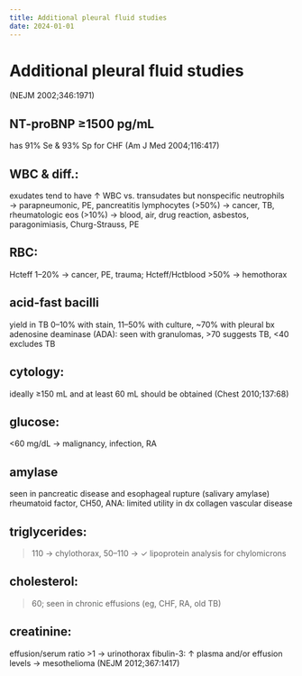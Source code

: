 ```yaml
---
title: Additional pleural fluid studies
date: 2024-01-01
---
```

# Additional pleural fluid studies

(NEJM 2002;346:1971)
## NT-proBNP ≥1500 pg/mL
has 91% Se & 93% Sp for CHF (Am J Med 2004;116:417)

## WBC & diff.:
exudates tend to have ↑ WBC vs. transudates but nonspecific neutrophils
→ parapneumonic, PE, pancreatitis lymphocytes (>50%)
→ cancer, TB, rheumatologic eos (>10%)
→ blood, air, drug reaction, asbestos, paragonimiasis, Churg-Strauss, PE

## RBC:
Hcteff 1–20% → cancer, PE, trauma;
Hcteff/Hctblood >50% → hemothorax

## acid-fast bacilli
yield in TB 0–10% with stain, 11–50% with culture, ~70% with pleural bx
adenosine deaminase (ADA): seen with granulomas, >70 suggests TB, <40 excludes TB

## cytology:
ideally ≥150 mL and at least 60 mL should be obtained (Chest 2010;137:68)

## glucose:
<60 mg/dL → malignancy, infection, RA

## amylase
seen in pancreatic disease and esophageal rupture (salivary amylase)
rheumatoid factor, CH50, ANA: limited utility in dx collagen vascular disease

## triglycerides:
>110 → chylothorax, 50–110 → ✓ lipoprotein analysis for chylomicrons

## cholesterol:
>60; seen in chronic effusions (eg, CHF, RA, old TB)

## creatinine:
effusion/serum ratio >1 → urinothorax
fibulin-3: ↑ plasma and/or effusion levels → mesothelioma (NEJM 2012;367:1417)
